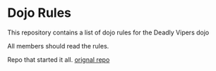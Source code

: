 Dojo Rules
==========

This repository contains a list of dojo rules for the Deadly Vipers dojo

All members should read the rules.

Repo that started it all. [orignal repo](https://github.com/deadlyvipers)

